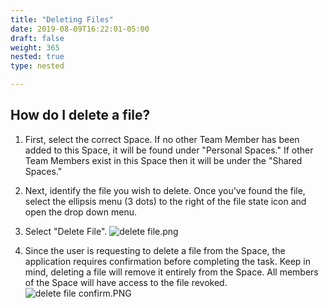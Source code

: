 ```yaml
---
title: "Deleting Files"
date: 2019-08-09T16:22:01-05:00
draft: false
weight: 365
nested: true
type: nested

---
```


## How do I delete a file? 

1. First, select the correct Space. If no other Team Member has been added to this Space, it will be found under "Personal Spaces." If other Team Members exist in this Space then it will be under the "Shared Spaces."

2. Next, identify the file you wish to delete. Once you've found the file, select the ellipsis menu (3 dots) to the right of the file state icon and open the drop down menu.

3. Select "Delete File".
![delete file.png](/user/attachments/81280f78.png)
4. Since the user is requesting to delete a file from the Space, the application requires confirmation before completing the task. Keep in mind, deleting a file will remove it entirely from the Space. All members of the Space will have access to the file revoked.
![delete file confirm.PNG](/user/attachments/1c50b835.PNG)